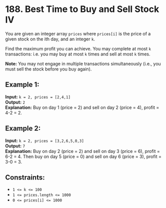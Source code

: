 # 188. Best Time to Buy and Sell Stock IV

You are given an integer array `prices` where `prices[i]` is the price of a given stock on the ith day, and an integer `k`.

Find the maximum profit you can achieve. You may complete at most `k` transactions: i.e. you may buy at most `k` times and sell at most `k` times.

**Note:** You may not engage in multiple transactions simultaneously (i.e., you must sell the stock before you buy again).

## Example 1:

**Input:** `k = 2, prices = [2,4,1]`  
**Output:** `2`  
**Explanation:** Buy on day 1 (price = 2) and sell on day 2 (price = 4), profit = 4-2 = 2.

## Example 2:

**Input:** `k = 2, prices = [3,2,6,5,0,3]`  
**Output:** `7`  
**Explanation:** Buy on day 2 (price = 2) and sell on day 3 (price = 6), profit = 6-2 = 4. Then buy on day 5 (price = 0) and sell on day 6 (price = 3), profit = 3-0 = 3.

## Constraints:

- `1 <= k <= 100`
- `1 <= prices.length <= 1000`
- `0 <= prices[i] <= 1000`
